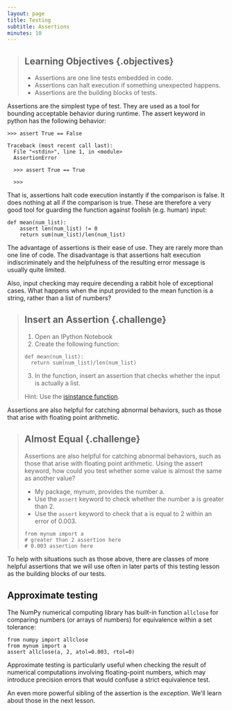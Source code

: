```yaml
---
layout: page
title: Testing
subtitle: Assertions
minutes: 10
---
```

> ## Learning Objectives {.objectives}
> 
> *   Assertions are one line tests embedded in code.
> *   Assertions can halt execution if something unexpected happens.
> *   Assertions are the building blocks of tests.

Assertions are the simplest type of test. They are used as a tool for bounding 
acceptable behavior during runtime. The assert keyword in python has the 
following behavior:

~~~ {.python}
>>> assert True == False
~~~
~~~ {.output}
Traceback (most recent call last):
  File "<stdin>", line 1, in <module>
  AssertionError
~~~
~~~ {.python}
  >>> assert True == True
~~~
~~~ {.output}
  >>>
~~~

That is, assertions halt code execution instantly if the comparison is false. 
It does nothing at all if the comparison is true. These are therefore a very 
good tool for guarding the function against foolish (e.g. human) input:

~~~ {.python}
def mean(num_list):
    assert len(num_list) != 0
    return sum(num_list)/len(num_list)
~~~

The advantage of assertions is their ease of use. They are rarely more than one
line of code. The disadvantage is that assertions halt execution
indiscriminately and the helpfulness of the resulting error message is usually
quite limited. 

Also, input checking may require decending a rabbit hole of exceptional cases. 
What happens when the input provided to the mean function is a string, rather 
than a list of numbers?

> ## Insert an Assertion {.challenge}
>
> 1. Open an IPython Notebook
> 2. Create the following function:
>
> ~~~ {.python}
> def mean(num_list):
>   return sum(num_list)/len(num_list)
> ~~~
>
> 3. In the function, insert an assertion that checks whether the input is 
> actually a list.
> 
> Hint: Use the [isinstance function](https://docs.python.org/2/library/functions.html#isinstance). 
> 


Assertions are also helpful for catching abnormal behaviors, such as those that 
arise with floating point arithmetic.

> ## Almost Equal {.challenge}
>
> Assertions are also helpful for catching abnormal behaviors, such as those
> that arise with floating point arithmetic. Using the assert keyword, how could
> you test whether some value is almost the same as another value?
>
> - My package, mynum, provides the number a. 
> - Use the `assert` keyword to check whether the number a is greater than 2.
> - Use the `assert` keyword to check that a is equal to 2 within an error of 0.003.
> 
> ~~~ {.python}
> from mynum import a
> # greater than 2 assertion here
> # 0.003 assertion here
> ~~~

To help with situations such as those above, there are classes of more helpful
assertions that we will use often in later parts of this testing lesson as the
building blocks of our tests.

## Approximate testing

The NumPy numerical computing library has built-in function `allclose`
for comparing numbers (or arrays of numbers) for equivalence within a set tolerance:

~~~ {.python}
from numpy import allclose
from mynum import a
assert allclose(a, 2, atol=0.003, rtol=0)
~~~

Approximate testing is particularly useful when checking the result of numerical computations
involving floating-point numbers, which may introduce precision errors that would confuse a strict
equivalence test.

An even more powerful sibling of the assertion is the _exception_. We'll learn about those in the next 
lesson.
